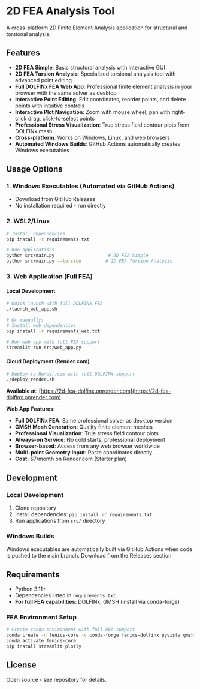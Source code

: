 # 2D FEA Analysis Tool

A cross-platform 2D Finite Element Analysis application for structural and torsional analysis.

## Features

- **2D FEA Simple**: Basic structural analysis with interactive GUI
- **2D FEA Torsion Analysis**: Specialized torsional analysis tool with advanced point editing
- **Full DOLFINx FEA Web App**: Professional finite element analysis in your browser with the same solver as desktop
- **Interactive Point Editing**: Edit coordinates, reorder points, and delete points with intuitive controls
- **Interactive Plot Navigation**: Zoom with mouse wheel, pan with right-click drag, click-to-select points
- **Professional Stress Visualization**: True stress field contour plots from DOLFINx mesh
- **Cross-platform**: Works on Windows, Linux, and web browsers
- **Automated Windows Builds**: GitHub Actions automatically creates Windows executables

## Usage Options

### 1. Windows Executables (Automated via GitHub Actions)
- Download from GitHub Releases
- No installation required - run directly

### 2. WSL2/Linux
```bash
# Install dependencies
pip install -r requirements.txt

# Run applications
python src/main.py                    # 2D FEA Simple
python src/main.py --torsion         # 2D FEA Torsion Analysis
```

### 3. Web Application (Full FEA)

#### Local Development
```bash
# Quick launch with full DOLFINx FEA
./launch_web_app.sh

# Or manually:
# Install web dependencies
pip install -r requirements_web.txt

# Run web app with full FEA support
streamlit run src/web_app.py
```

#### Cloud Deployment (Render.com)
```bash
# Deploy to Render.com with full DOLFINx support
./deploy_render.sh
```

**Available at**: [https://2d-fea-dolfinx.onrender.com](https://2d-fea-dolfinx.onrender.com)

**Web App Features:**
- **Full DOLFINx FEA**: Same professional solver as desktop version
- **GMSH Mesh Generation**: Quality finite element meshes
- **Professional Visualization**: True stress field contour plots
- **Always-on Service**: No cold starts, professional deployment
- **Browser-based**: Access from any web browser worldwide
- **Multi-point Geometry Input**: Paste coordinates directly
- **Cost**: $7/month on Render.com (Starter plan)

## Development

### Local Development
1. Clone repository
2. Install dependencies: `pip install -r requirements.txt`
3. Run applications from `src/` directory

### Windows Builds
Windows executables are automatically built via GitHub Actions when code is pushed to the main branch. Download from the Releases section.

## Requirements

- Python 3.11+
- Dependencies listed in `requirements.txt`
- **For full FEA capabilities**: DOLFINx, GMSH (install via conda-forge)

### FEA Environment Setup
```bash
# Create conda environment with full FEA support
conda create -n fenics-core -c conda-forge fenics-dolfinx pyvista gmsh h5py meshio
conda activate fenics-core
pip install streamlit plotly
```

## License

Open source - see repository for details.
